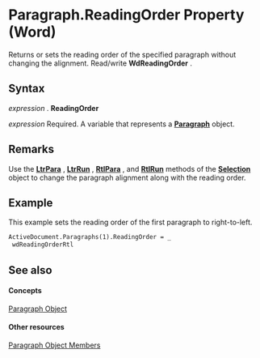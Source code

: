 
# Paragraph.ReadingOrder Property (Word)

Returns or sets the reading order of the specified paragraph without changing the alignment. Read/write  **WdReadingOrder** .


## Syntax

 _expression_ . **ReadingOrder**

 _expression_ Required. A variable that represents a **[Paragraph](0a704079-a082-4ab1-841b-fc0d49dd26d4.md)** object.


## Remarks

Use the  **[LtrPara](992886b8-44e3-3b1f-cc6d-7b16e1c58aef.md)** , **[LtrRun](e2b905f1-3ce1-ce51-bc9f-c5325fa0e9af.md)** , **[RtlPara](b417897d-de70-6c3a-12cd-8786e12bdb43.md)** , and **[RtlRun](759a16cd-24d7-7c0a-6315-47d395560c73.md)** methods of the **[Selection](7b574a91-c33e-ecfd-6783-6b7528b2ed8f.md)** object to change the paragraph alignment along with the reading order.


## Example

This example sets the reading order of the first paragraph to right-to-left.


```vb
ActiveDocument.Paragraphs(1).ReadingOrder = _ 
 wdReadingOrderRtl
```


## See also


#### Concepts


[Paragraph Object](0a704079-a082-4ab1-841b-fc0d49dd26d4.md)
#### Other resources


[Paragraph Object Members](e1fc5b91-e908-580e-ab72-898648a5c0c3.md)
